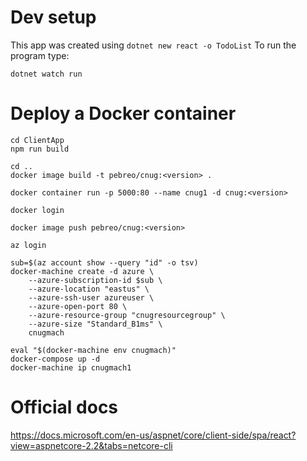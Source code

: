 # Dev setup
This app was created using `dotnet new react -o TodoList`
To run the program type:
```
dotnet watch run
```


# Deploy a Docker container
```
cd ClientApp
npm run build

cd ..
docker image build -t pebreo/cnug:<version> .

docker container run -p 5000:80 --name cnug1 -d cnug:<version>  

docker login 

docker image push pebreo/cnug:<version>

az login

sub=$(az account show --query "id" -o tsv)
docker-machine create -d azure \
    --azure-subscription-id $sub \
    --azure-location "eastus" \
    --azure-ssh-user azureuser \
    --azure-open-port 80 \
    --azure-resource-group "cnugresourcegroup" \
    --azure-size "Standard_B1ms" \
    cnugmach

eval "$(docker-machine env cnugmach)"
docker-compose up -d
docker-machine ip cnugmach1
```

# Official docs

https://docs.microsoft.com/en-us/aspnet/core/client-side/spa/react?view=aspnetcore-2.2&tabs=netcore-cli
